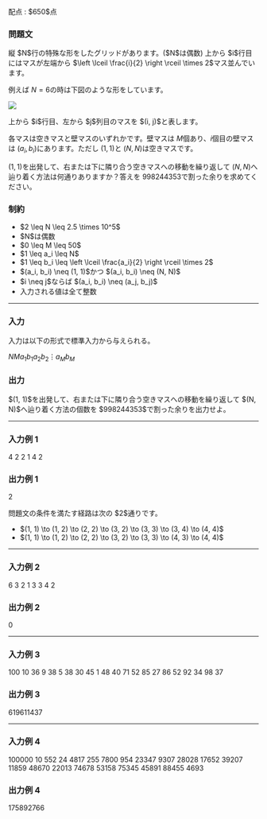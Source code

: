
<div>

<span>

<span>

<p>
配点 : $650$点
</p>

<div>

<section>

### **問題文**

<p>
縦 $N$行の特殊な形をしたグリッドがあります。($N$は偶数) 上から $i$行目にはマスが左端から $\left \lceil \frac{i}{2} \right \rceil \times 2$マス並んでいます。

例えば $N = 6$の時は下図のような形をしています。
</p>

<p>

<img src="https://img.atcoder.jp/abc357/00fb5a3d30c86d7f23b529a62eb586b6.jpg">

</img>

</p>

<p>
上から $i$行目、左から $j$列目のマスを $(i, j)$と表します。

各マスは空きマスと壁マスのいずれかです。壁マスは $M$個あり、$i$個目の壁マスは $(a_i, b_i)$にあります。ただし $(1, 1)$と $(N, N)$は空きマスです。

$(1, 1)$を出発して、右または下に隣り合う空きマスへの移動を繰り返して $(N, N)$へ辿り着く方法は何通りありますか？答えを $998244353$で割った余りを求めてください。
</p>

</section>

</div>

<div>

<section>

### **制約**

<ul>

<li>
$2 \leq N \leq 2.5 \times 10^5$
</li>

<li>
$N$は偶数
</li>

<li>
$0 \leq M \leq 50$
</li>

<li>
$1 \leq a_i \leq N$
</li>

<li>
$1 \leq b_i \leq \left \lceil \frac{a_i}{2} \right \rceil \times 2$
</li>

<li>
$(a_i, b_i) \neq (1, 1)$かつ $(a_i, b_i) \neq (N, N)$
</li>

<li>
$i \neq j$ならば $(a_i, b_i) \neq (a_j, b_j)$
</li>

<li>
入力される値は全て整数
</li>

</ul>

</section>

</div>

---

<div>

<div>

<section>

### **入力**

<p>
入力は以下の形式で標準入力から与えられる。
</p>

<div>

$N$$M$$a_1$$b_1$$a_2$$b_2$$\vdots$$a_M$$b_M$
</div>

</section>

</div>

<div>

<section>

### **出力**

<p>
$(1, 1)$を出発して、右または下に隣り合う空きマスへの移動を繰り返して $(N, N)$へ辿り着く方法の個数を $998244353$で割った余りを出力せよ。
</p>

</section>

</div>

</div>

---

<div>

<section>

### **入力例 1**

<div>

4 2
2 1
4 2

</div>

</section>

</div>

<div>

<section>

### **出力例 1**

<div>

2

</div>

<p>
問題文の条件を満たす経路は次の $2$通りです。
</p>

<ul>

<li>
$(1, 1) \to (1, 2) \to (2, 2) \to (3, 2) \to (3, 3) \to (3, 4) \to (4, 4)$
</li>

<li>
$(1, 1) \to (1, 2) \to (2, 2) \to (3, 2) \to (3, 3) \to (4, 3) \to (4, 4)$
</li>

</ul>

</section>

</div>

---

<div>

<section>

### **入力例 2**

<div>

6 3
2 1
3 3
4 2

</div>

</section>

</div>

<div>

<section>

### **出力例 2**

<div>

0

</div>

</section>

</div>

---

<div>

<section>

### **入力例 3**

<div>

100 10
36 9
38 5
38 30
45 1
48 40
71 52
85 27
86 52
92 34
98 37

</div>

</section>

</div>

<div>

<section>

### **出力例 3**

<div>

619611437

</div>

</section>

</div>

---

<div>

<section>

### **入力例 4**

<div>

100000 10
552 24
4817 255
7800 954
23347 9307
28028 17652
39207 11859
48670 22013
74678 53158
75345 45891
88455 4693

</div>

</section>

</div>

<div>

<section>

### **出力例 4**

<div>

175892766

</div>

</section>

</div>

</span>

</span>

</div>
